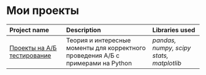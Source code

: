 # Мои проекты

| Project name | Description | Libraries used | 
| :---------------------- | :---------------------- | :---------------------- |
| [Проекты на А/Б тестирование](https://github.com/svotyakov/Yandex.Practium/tree/main/A_B_testing) | Теория и интересные моменты для корректного проведения A/Б с примерами на Python| *pandas, numpy, scipy stats, matplotlib* |
